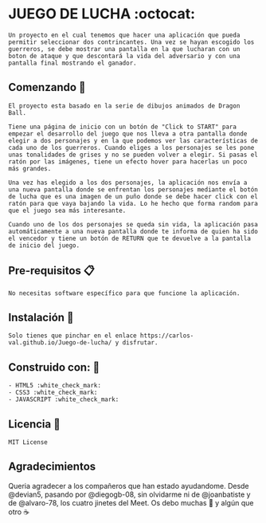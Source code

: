 # JUEGO DE LUCHA :octocat:

    Un proyecto en el cual tenemos que hacer una aplicación que pueda permitir seleccionar dos contrincantes. Una vez se hayan escogido los guerreros, se debe mostrar una pantalla en la que lucharan con un boton de ataque y que descontará la vida del adversario y con una pantalla final mostrando el ganador.

## Comenzando :rocket:

    El proyecto esta basado en la serie de dibujos animados de Dragon Ball.
    
    Tiene una página de inicio con un botón de "Click to START" para empezar el desarrollo del juego que nos lleva a otra pantalla donde elegir a dos personajes y en la que podemos ver las características de cada uno de los guerreros. Cuando eliges a los personajes se les pone unas tonalidades de grises y no se pueden volver a elegir. Si pasas el ratón por las imágenes, tiene un efecto hover para hacerlas un poco más grandes.

    Una vez has elegido a los dos personajes, la aplicación nos envía a una nueva pantalla donde se enfrentan los personajes mediante el botón de lucha que es una imagen de un puño donde se debe hacer click con el ratón para que vaya bajando la vida. Lo he hecho que forma random para que el juego sea más interesante.

    Cuando uno de los dos personajes se queda sin vida, la aplicación pasa automáticamente a una nueva pantalla donde te informa de quien ha sido el vencedor y tiene un botón de RETURN que te devuelve a la pantalla de inicio del juego.

## Pre-requisitos :clipboard:

    No necesitas software específico para que funcione la aplicación.

## Instalación :wrench:

    Solo tienes que pinchar en el enlace https://carlos-val.github.io/Juego-de-lucha/ y disfrutar.

## Construido con: :hammer:

    - HTML5 :white_check_mark:
    - CSS3 :white_check_mark:
    - JAVASCRIPT :white_check_mark:

## Licencia :bookmark_tabs:

    MIT License

## Agradecimientos

Queria agradecer a los compañeros que han estado ayudandome. Desde @devian5, pasando por @diegogb-08, sin olvidarme ni de @joanbatiste y de @alvaro-78, los cuatro jinetes del Meet. Os debo muchas :beer: y algún que otro :coffee:


